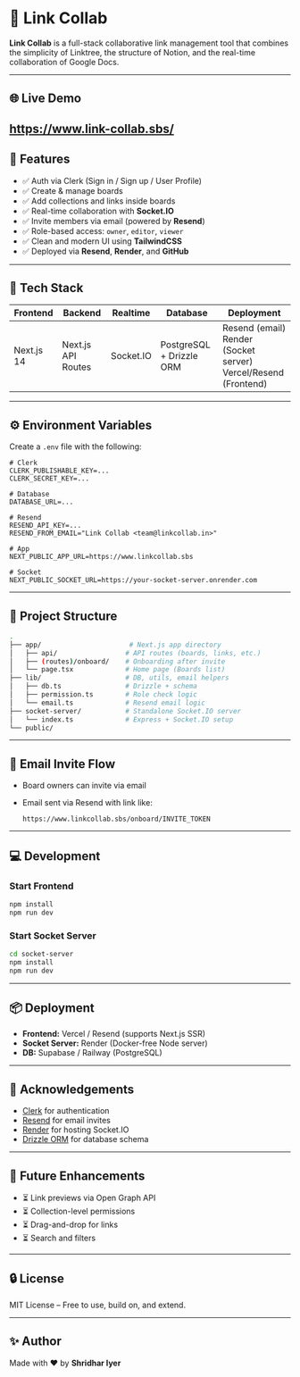 # 🧠 Link Collab

**Link Collab** is a full-stack collaborative link management tool that combines the simplicity of Linktree, the structure of Notion, and the real-time collaboration of Google Docs.

---

## 🌐 Live Demo

https://www.link-collab.sbs/
---

## 🚀 Features

- ✅ Auth via Clerk (Sign in / Sign up / User Profile)
- ✅ Create & manage boards
- ✅ Add collections and links inside boards
- ✅ Real-time collaboration with **Socket.IO**
- ✅ Invite members via email (powered by **Resend**)
- ✅ Role-based access: `owner`, `editor`, `viewer`
- ✅ Clean and modern UI using **TailwindCSS**
- ✅ Deployed via **Resend**, **Render**, and **GitHub**

---

## 📁 Tech Stack

| Frontend       | Backend           | Realtime       | Database     | Deployment    |
|----------------|------------------|----------------|--------------|---------------|
| Next.js 14     | Next.js API Routes | Socket.IO       | PostgreSQL + Drizzle ORM | Resend (email)<br>Render (Socket server)<br>Vercel/Resend (Frontend) |

---

## ⚙️ Environment Variables

Create a `.env` file with the following:

```env
# Clerk
CLERK_PUBLISHABLE_KEY=...
CLERK_SECRET_KEY=...

# Database
DATABASE_URL=...

# Resend
RESEND_API_KEY=...
RESEND_FROM_EMAIL="Link Collab <team@linkcollab.in>"

# App
NEXT_PUBLIC_APP_URL=https://www.linkcollab.sbs

# Socket
NEXT_PUBLIC_SOCKET_URL=https://your-socket-server.onrender.com
```

---

## 🧠 Project Structure

```bash
.
├── app/                      # Next.js app directory
│   ├── api/                 # API routes (boards, links, etc.)
│   ├── (routes)/onboard/    # Onboarding after invite
│   └── page.tsx             # Home page (Boards list)
├── lib/                     # DB, utils, email helpers
│   ├── db.ts                # Drizzle + schema
│   ├── permission.ts        # Role check logic
│   └── email.ts             # Resend email logic
├── socket-server/           # Standalone Socket.IO server
│   └── index.ts             # Express + Socket.IO setup
└── public/
```

---

## 📨 Email Invite Flow

- Board owners can invite via email
- Email sent via Resend with link like:

  ```
  https://www.linkcollab.sbs/onboard/INVITE_TOKEN
  ```

---

## 💻 Development

### Start Frontend

```bash
npm install
npm run dev
```

### Start Socket Server

```bash
cd socket-server
npm install
npm run dev
```

---

## 📦 Deployment

- **Frontend:** Vercel / Resend (supports Next.js SSR)
- **Socket Server:** Render (Docker-free Node server)
- **DB:** Supabase / Railway (PostgreSQL)

---

## 🙌 Acknowledgements

- [Clerk](https://clerk.dev) for authentication
- [Resend](https://resend.com) for email invites
- [Render](https://render.com) for hosting Socket.IO
- [Drizzle ORM](https://orm.drizzle.team) for database schema

---

## 📌 Future Enhancements

- ⏳ Link previews via Open Graph API
- ⏳ Collection-level permissions
- ⏳ Drag-and-drop for links
- ⏳ Search and filters

---

## 🔒 License

MIT License – Free to use, build on, and extend.

---

## ✨ Author

Made with ❤️ by **Shridhar Iyer**
